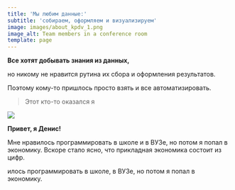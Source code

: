 ```yaml
---
title: 'Мы любим данные:'
subtitle: 'собираем, оформляем и визуализируем'
image: images/about_kpdv_1.png
image_alt: Team members in a conference room
template: page
---
```

**Все хотят добывать знания из данных,**

но никому не нравится рутина их сбора и оформления результатов.

Поэтому кому-то пришлось просто взять и все автоматизировать.

> Этот кто-то оказался я

![](/images/ava2.png)

**Привет, я Денис!**

Мне нравилось программировать в школе и в ВУЗе, но потом я попал в экономику. Вскоре стало ясно, что прикладная экономика состоит из цифр.

илось программировать в школе, в ВУЗе, но потом я попал в экономику.
